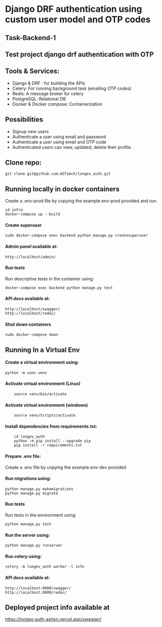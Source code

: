 # Django DRF authentication using custom user model and OTP codes
## Task-Backend-1

## Test project django drf authentication with OTP

## Tools & Services:
- Django & DRF : for building the APIs
- Celery: For running background task (emailing OTP codes)
- Redis: A message broker for celery
- PostgreSQL: Relational DB
- Docker & Docker compose: Containerization

## Possibilities
- Signup new users
- Authenticate a user using email and password
- Authenticate a user using email and OTP code
- Authenticated users can view, updated, delete their profile.


## Clone repo:
```
git clone git@github.com:ASTimch/longev_auth.git
```

## Running locally in docker containers

Create a .env-prod file by copying the example.env-prod provided and run:
```
cd infra
docker-compose up --build

```

#### Create superuser

```
sudo docker-compose exec backend python manage.py createsuperuser
```

#### Admin panel available at:
```
http://localhost/admin/
```

#### Run tests
Run descriptive tests in the container using:
```
docker-compose exec backend python manage.py test
```

#### API docs available at:

```
http://localhost/swagger/
http://localhost/redoc/
```

#### Shut down containers
```
sudo docker-compose down
```


## Running In a Virtual Env

#### Create a virtual environment using:
```
python -m venv venv
```

#### Activate virtual environment (Linux)
```
    source venv/bin/activate
```
#### Activate virtual environment (windows)
```
    source venv/Scripts/activate
```

#### Install dependencies from requirements.txt:
```
    cd longev_auth
    python -m pip install --upgrade pip
    pip install -r requirements.txt
```
#### Prepare .env file:

Create a .env file by copying the example.env-dev provided

#### Run migrations using:
```
python manage.py makemigrations
python manage.py migrate
```

#### Run tests
Run tests in the environment using:
```
python manage.py test
```

#### Run the server using:
```
python manage.py runserver
```

#### Run celery using:
```
celery -A longev_auth worker -l info
```

#### API docs available at:

```
http://localhost:8000/swagger/
http://localhost:8000/redoc/
```

## Deployed project info available at 

https://longev-auth-ashen.vercel.app/swagger/

